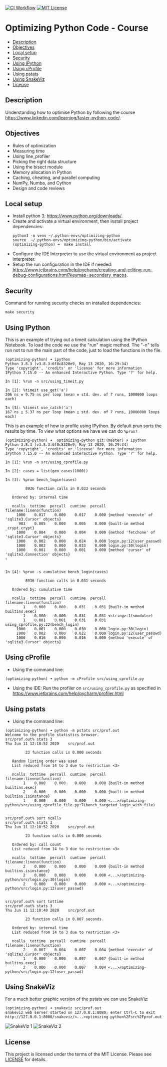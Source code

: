 [![CI Workflow](https://github.com/ariannasg/optimizing-python/workflows/CI%20Workflow/badge.svg)](https://github.com/ariannasg/optimizing-python/actions?query=workflow%3A%22CI+Workflow%22)
[![MIT License](https://img.shields.io/badge/License-MIT-green.svg)](LICENSE.md)

# Optimizing Python Code - Course

* [Description](#description)
* [Objectives](#objectives)
* [Local setup](#local-setup)
* [Security](#security)
* [Using IPython](#using-ipython)
* [Using cProfile](#using-cprofile)
* [Using pstats](#using-pstats)
* [Using SnakeViz](#using-snakeviz)
* [License](#license)

## Description
Understanding how to optimise Python by following the course https://www.linkedin.com/learning/faster-python-code/.

## Objectives
- Rules of optimization
- Measuring time
- Using line_profiler
- Picking the right data structure
- Using the bisect module
- Memory allocation in Python
- Caching, cheating, and parallel computing
- NumPy, Numba, and Cython
- Design and code reviews

## Local setup
- Install python 3: https://www.python.org/downloads/.
- Create and activate a virtual environment, then install project dependencies:
    ```
    python3 -m venv ~/.python-envs/optimizing-python
    source  ~/.python-envs/optimizing-python/bin/activate
    (optimizing-python) ➜  make install
    ```
- Configure the IDE Interpreter to use the virtual environment as project interpreter.
- Setup the run configuration in the IDE if needed: https://www.jetbrains.com/help/pycharm/creating-and-editing-run-debug-configurations.html?keymap=secondary_macos.

## Security
Command for running security checks on installed dependencies:
```
make security
```

## Using IPython
This is an example of trying out a timeit calculation using the IPython Notebook. 
To load the code we use the "run" magic method. 
The "-n" tells run not to run the main part of the code, just to load the functions in the file.
```
(optimizing-python) ➜ ipython
Python 3.8.3 (v3.8.3:6f8c8320e9, May 13 2020, 16:29:34) 
Type 'copyright', 'credits' or 'license' for more information
IPython 7.15.0 -- An enhanced Interactive Python. Type '?' for help.

In [1]: %run -n src/using_timeit.py                                                                                                                                                                  

In [2]: %timeit use_get('a')                                                                                                                                                                         
206 ns ± 9.75 ns per loop (mean ± std. dev. of 7 runs, 1000000 loops each)

In [3]: %timeit use_catch('a')                                                                                                                                                                       
167 ns ± 5.37 ns per loop (mean ± std. dev. of 7 runs, 10000000 loops each)
```

This is an example of how to profile using IPython. 
By default prun sorts the results by time.
To view what options we have we can do `%prun?`
```
(optimizing-python) ➜  optimizing-python git:(master) ✗ ipython
Python 3.8.3 (v3.8.3:6f8c8320e9, May 13 2020, 16:29:34) 
Type 'copyright', 'credits' or 'license' for more information
IPython 7.15.0 -- An enhanced Interactive Python. Type '?' for help.

In [1]: %run -n src/using_cprofile.py                                                                                                                                                                

In [2]: cases = list(gen_cases(1000)) 

In [3]: %prun bench_login(cases)  

         8936 function calls in 0.033 seconds

   Ordered by: internal time

   ncalls  tottime  percall  cumtime  percall filename:lineno(function)
     1000    0.017    0.000    0.017    0.000 {method 'execute' of 'sqlite3.Cursor' objects}
      983    0.005    0.000    0.005    0.000 {built-in method _crypt.crypt}
     1000    0.004    0.000    0.004    0.000 {method 'fetchone' of 'sqlite3.Cursor' objects}
     1000    0.002    0.000    0.024    0.000 login.py:12(user_passwd)
     1000    0.002    0.000    0.033    0.000 login.py:30(login)
     1000    0.001    0.000    0.001    0.000 {method 'cursor' of 'sqlite3.Connection' objects}
:
                                             
                                                                                                                
In [4]: %prun -s cumulative bench_login(cases)   

         8936 function calls in 0.031 seconds

   Ordered by: cumulative time

   ncalls  tottime  percall  cumtime  percall filename:lineno(function)
        1    0.000    0.000    0.031    0.031 {built-in method builtins.exec}
        1    0.000    0.000    0.031    0.031 <string>:1(<module>)
        1    0.001    0.001    0.031    0.031 using_cprofile.py:22(bench_login)
     1000    0.001    0.000    0.030    0.000 login.py:30(login)
     1000    0.002    0.000    0.022    0.000 login.py:12(user_passwd)
     1000    0.016    0.000    0.016    0.000 {method 'execute' of 'sqlite3.Cursor' objects}

```

## Using cProfile
- Using the command line:
```
(optimizing-python) ➜ python -m cProfile src/using_cprofile.py
```
- Using the IDE: 
Run the profiler on `src/using_cprofile.py` as specified in https://www.jetbrains.com/help/pycharm/profiler.html

## Using pstats
- Using the command line:
```
(optimizing-python) ➜ python -m pstats src/prof.out 
Welcome to the profile statistics browser.
src/prof.out% stats 3
Thu Jun 11 12:18:52 2020    src/prof.out

         23 function calls in 0.000 seconds

   Random listing order was used
   List reduced from 14 to 3 due to restriction <3>

   ncalls  tottime  percall  cumtime  percall filename:lineno(function)
        1    0.000    0.000    0.000    0.000 {built-in method builtins.exec}
        2    0.000    0.000    0.000    0.000 {built-in method builtins.isinstance}
        1    0.000    0.000    0.000    0.000 <...>/optimizing-python/src/using_cprofile_file.py:7(bench_targeted_login_with_file)


src/prof.out% sort ncalls
src/prof.out% stats 3
Thu Jun 11 12:18:52 2020    src/prof.out

         23 function calls in 0.000 seconds

   Ordered by: call count
   List reduced from 14 to 3 due to restriction <3>

   ncalls  tottime  percall  cumtime  percall filename:lineno(function)
        2    0.000    0.000    0.000    0.000 {built-in method builtins.isinstance}
        2    0.000    0.000    0.000    0.000 <...>/optimizing-python/src/login.py:30(login)
        2    0.000    0.000    0.000    0.000 <...>/optimizing-python/src/login.py:12(user_passwd)


src/prof.out% sort tottime
src/prof.out% stats 3
Thu Jun 11 12:10:40 2020    src/prof.out

         23 function calls in 0.007 seconds

   Ordered by: internal time
   List reduced from 14 to 3 due to restriction <3>

   ncalls  tottime  percall  cumtime  percall filename:lineno(function)
        2    0.007    0.004    0.007    0.004 {method 'execute' of 'sqlite3.Cursor' objects}
        1    0.000    0.000    0.007    0.007 {built-in method builtins.exec}
        2    0.000    0.000    0.007    0.004 <...>/optimizing-python/src/login.py:12(user_passwd)

```

## Using SnakeViz
For a much better graphic version of the pstats we can use SnakeViz:
```
(optimizing-python) ➜ snakeviz src/prof.out 
snakeviz web server started on 127.0.0.1:8080; enter Ctrl-C to exit
http://127.0.0.1:8080/snakeviz/<...>optimizing-python%2Fsrc%2Fprof.out
```
![SnakeViz 1](snakeviz1.png)
![SnakeViz 2](snakeviz2.png)

## License
This project is licensed under the terms of the MIT License.
Please see [LICENSE](LICENSE.md) for details.